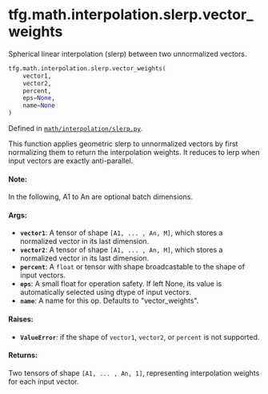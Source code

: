 <div itemscope itemtype="http://developers.google.com/ReferenceObject">
<meta itemprop="name" content="tfg.math.interpolation.slerp.vector_weights" />
<meta itemprop="path" content="Stable" />
</div>

# tfg.math.interpolation.slerp.vector_weights

Spherical linear interpolation (slerp) between two unnormalized vectors.

``` python
tfg.math.interpolation.slerp.vector_weights(
    vector1,
    vector2,
    percent,
    eps=None,
    name=None
)
```



Defined in [`math/interpolation/slerp.py`](https://github.com/tensorflow/graphics/blob/master/tensorflow_graphics/math/interpolation/slerp.py).

<!-- Placeholder for "Used in" -->

This function applies geometric slerp to unnormalized vectors by first
normalizing them to return the interpolation weights. It reduces to lerp when
input vectors are exactly anti-parallel.

#### Note:

In the following, A1 to An are optional batch dimensions.


#### Args:

* <b>`vector1`</b>: A tensor of shape `[A1, ... , An, M]`, which stores a normalized
  vector in its last dimension.
* <b>`vector2`</b>: A tensor of shape `[A1, ... , An, M]`, which stores a normalized
  vector in its last dimension.
* <b>`percent`</b>: A `float` or tensor with shape broadcastable to the shape of input
  vectors.
* <b>`eps`</b>: A small float for operation safety. If left None, its value is
  automatically selected using dtype of input vectors.
* <b>`name`</b>: A name for this op. Defaults to "vector_weights".


#### Raises:

* <b>`ValueError`</b>: if the shape of `vector1`, `vector2`, or `percent` is not
  supported.


#### Returns:

Two tensors of shape `[A1, ... , An, 1]`, representing interpolation weights
for each input vector.